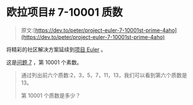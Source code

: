 # 欧拉项目# 7-10001 质数

> 原文:[https://dev.to/peter/project-euler-7-10001st-prime-4aho](https://dev.to/peter/project-euler-7-10001st-prime-4aho)

将精彩的社区解决方案延续到[项目 Euler](https://projecteuler.net) 。

这是[问题 7](https://projecteuler.net/problem=7) ，第 10001 个素数。

> 通过列出前六个质数:2，3，5，7，11，13，我们可以看到第六个质数是 13。
> 
> 第 10001 个质数是多少？